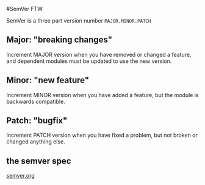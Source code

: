 #SemVer FTW

SemVer is a three part version number `MAJOR.MINOR.PATCH`

## Major: "breaking changes"
Increment MAJOR version when you have removed or changed a feature, and dependent modules must be updated to use the new version.

## Minor: "new feature"
Increment MINOR version when you have added a feature, but the module is backwards compatible.

## Patch: "bugfix"
Increment PATCH version when you have fixed a problem, but not broken or changed anything else.

## the semver spec
[semver.org](http://semver.org)
